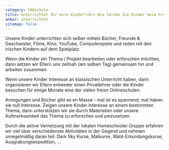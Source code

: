 ```yaml
---
category: FAQschule
title: Unterrichtet Ihr eure Kinder?<br> Wie lernen die Kinder beim Freilernen?
anker: unterrichten
sitemap: false
---
```


Unsere Kinder unterrichten sich selber mittels Bücher, Freunde & Geschwister, Filme, Kino, YouTube, Computerspiele und reden mit den irischen Kindern auf dem Spielplatz.

Wenn die Kinder ein Thema / Projekt bearbeiten oder erforschen möchten, dann setzen wir Eltern uns zeitnah (am selben Tag) gemeinsam hin und arbeiten zusammen.

Wenn unsere Kinder Interesse an klassischen Unterricht haben, dann organisieren wir Eltern entweder einen Privatlehrer oder die Kinder besuchen für einige Monate eine der vielen freien Onlineschulen.

Anregungen und Bücher gibt es en Masse - mal ist es spannend, mal haben sie null Interesse. Zeigen unsere Kinder Interesse an einem bestimmten Thema, dann unterstützen wir sie durch Materialien oder unsere Aufmerksamkeit das Thema zu erforschen und umzusetzen.

Durch die aktive Vernetzung mit der lokalen Homeschooler Gruppe erfahren wir viel über verschiedenste Aktivitäten in der Gegend und nehmen unregelmäßig daran teil: Dark Sky Kurse, Malkurse, Wald-Erkundungskurse, Ausgrabungsexpedition, ...
